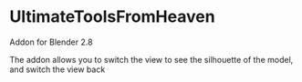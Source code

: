 # UltimateToolsFromHeaven
Addon for Blender 2.8

The addon allows you to switch the view to see the silhouette of the model, and switch the view back

